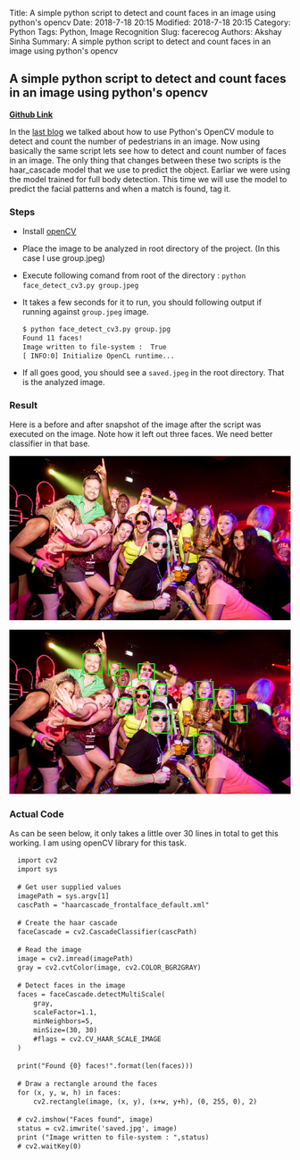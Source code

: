 Title: A simple python script to detect and count faces in an image using python's opencv
Date: 2018-7-18 20:15
Modified: 2018-7-18 20:15
Category: Python
Tags: Python, Image Recognition
Slug: facerecog
Authors: Akshay Sinha
Summary: A simple python script to detect and count faces in an image using python's opencv

## A simple python script to detect and count faces in an image using python's opencv

**[Github Link]()**

In the [last blog](./2018_06_30_pedestrian_count.md) we talked about how to use Python's OpenCV module to detect and count the number of pedestrians in an image. Now using basically the same script lets see how to detect and count number of faces in an image. The only thing that changes between these two scripts is the haar_cascade model that we use to predict the object. Earliar we were using the model trained for full body detection. This time we will use the model to predict the facial patterns and when a match is found, tag it.

### Steps

* Install [openCV](https://docs.opencv.org/3.0-beta/doc/py_tutorials/py_setup/py_setup_in_windows/py_setup_in_windows.html)
* Place the image to be analyzed in root directory of the project. (In this case I use group.jpeg)
* Execute following comand from root of the directory : `python face_detect_cv3.py group.jpeg`
* It takes a few seconds for it to run, you should following output if running against `group.jpeg` image.


      $ python face_detect_cv3.py group.jpg
      Found 11 faces!
      Image written to file-system :  True
      [ INFO:0] Initialize OpenCL runtime...

* If all goes good, you should see a `saved.jpeg` in the root directory. That is the analyzed image.

### Result

Here is a before and after snapshot of the image after the script was executed on the image. Note how it left out three faces. We need better classifier in that base.

![Before](../images/the_party.jpg)

![After](../images/saved.jpg)

### Actual Code

As can be seen below, it only takes a little over 30 lines in total to get this working. I am using openCV library for this task.

      import cv2
      import sys

      # Get user supplied values
      imagePath = sys.argv[1]
      cascPath = "haarcascade_frontalface_default.xml"

      # Create the haar cascade
      faceCascade = cv2.CascadeClassifier(cascPath)

      # Read the image
      image = cv2.imread(imagePath)
      gray = cv2.cvtColor(image, cv2.COLOR_BGR2GRAY)

      # Detect faces in the image
      faces = faceCascade.detectMultiScale(
          gray,
          scaleFactor=1.1,
          minNeighbors=5,
          minSize=(30, 30)
          #flags = cv2.CV_HAAR_SCALE_IMAGE
      )

      print("Found {0} faces!".format(len(faces)))

      # Draw a rectangle around the faces
      for (x, y, w, h) in faces:
          cv2.rectangle(image, (x, y), (x+w, y+h), (0, 255, 0), 2)

      # cv2.imshow("Faces found", image)
      status = cv2.imwrite('saved.jpg', image)
      print ("Image written to file-system : ",status)
      # cv2.waitKey(0)
